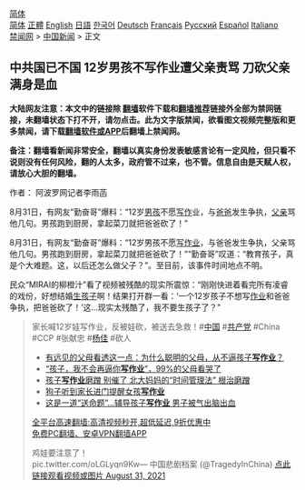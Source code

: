  <!-- 面包屑导航 --> <div class="breadcrumb"><!-- GTranslate: https://gtranslate.io/ -->  <div class="switcher notranslate">  <div class="selected">  <a href="#" onclick="return false;"> 简体</a>  </div>  <div class="option">  <a href="https://www.bannedbook.org" onclick="doGTranslate('zh-CN|zh-CN');jQuery('div.switcher div.selected a').html(jQuery(this).html());return false;" title="简体中文" class="nturl selected"> 简体</a>  <a href="https://www.bannedbook.org/zh-tw/" onclick="doGTranslate('zh-CN|zh-TW');jQuery('div.switcher div.selected a').html(jQuery(this).html());return false;" title="繁體中文" class="nturl"> 正體</a>  <a href="https://www.bannedbook.org/en/" onclick="doGTranslate('zh-CN|en');jQuery('div.switcher div.selected a').html(jQuery(this).html());return false;" title="English" class="nturl"> English</a>  <a href="https://www.bannedbook.org/ja/" onclick="doGTranslate('zh-CN|ja');jQuery('div.switcher div.selected a').html(jQuery(this).html());return false;" title="日本語" class="nturl"> 日語</a>  <a href="https://www.bannedbook.org/ko/" onclick="doGTranslate('zh-CN|ko');jQuery('div.switcher div.selected a').html(jQuery(this).html());return false;" title="한국어" class="nturl"> 한국어</a>  <a href="https://www.bannedbook.org/de/" onclick="doGTranslate('zh-CN|de');jQuery('div.switcher div.selected a').html(jQuery(this).html());return false;" title="Deutsch" class="nturl"> Deutsch</a>  <a href="https://www.bannedbook.org/fr/" onclick="doGTranslate('zh-CN|fr');jQuery('div.switcher div.selected a').html(jQuery(this).html());return false;" title="Français" class="nturl"> Français</a>  <a href="https://www.bannedbook.org/ru/" onclick="doGTranslate('zh-CN|ru');jQuery('div.switcher div.selected a').html(jQuery(this).html());return false;" title="Русский" class="nturl"> Русский</a>  <a href="https://www.bannedbook.org/es/" onclick="doGTranslate('zh-CN|es');jQuery('div.switcher div.selected a').html(jQuery(this).html());return false;" title="Español" class="nturl"> Español</a>  <a href="https://www.bannedbook.org/it/" onclick="doGTranslate('zh-CN|it');jQuery('div.switcher div.selected a').html(jQuery(this).html());return false;" title="Italiano" class="nturl"> Italiano</a>  </div>  </div>      <div class='breadcrumb-sub'><!-- Breadcrumb NavXT 6.3.0 --> <a href="https://www.bannedbook.org/" class="home">禁闻网</a> &gt; <a href="https://www.bannedbook.org/bnews/cnnews/" class="category">中国新闻</a> &gt; 正文</div></div><h2>中共国已不国 12岁男孩不写作业遭父亲责骂 刀砍父亲 满身是血</h2> <p class="notice"><b>大陆网友注意：本文中的链接除 <a href="https://github.com/bannedbook/fanqiang" >翻墙</a>软件下载和<a href="https://github.com/killgcd/justmysocks/blob/master/README.md">翻墙推荐</a>链接外全部为禁网链接，未翻墙状态下打不开，请勿点击。此为文字版禁闻，欲看图文视频完整版和更多禁闻，请下载<a href="https://github.com/bannedbook/fanqiang">翻墙软件或APP</a>后翻墙上禁闻网。</p><p>备注：翻墙看新闻非常安全，翻墙以真实身份发表敏感言论有一定风险，但只看不说则没有任何风险，翻的人太多，政府管不过来，也不管。信息自由是天赋人权，请放心大胆的翻墙。</b></p>  <div class="entry"> <p>作者： 阿波罗网记者李雨菡</p> <p id="summary">8月31日，有网友“勤奋哥”爆料：“12岁<a href="https://www.bannedbook.org/bnews/tag/%e7%94%b7%e5%ad%a9/" class="st_tag internal_tag" rel="tag" title="标签 男孩 下的日志">男孩</a>不愿<a href="https://www.bannedbook.org/bnews/tag/%E5%86%99%E4%BD%9C/" class="st_tag internal_tag" rel="tag" title="标签 写作 下的日志">写作</a>业，与<a href="https://www.bannedbook.org/bnews/tag/%e7%88%b8%e7%88%b8/" class="st_tag internal_tag" rel="tag" title="标签 爸爸 下的日志">爸爸</a>发生争执，<a href="https://www.bannedbook.org/bnews/tag/%E7%88%B6%E4%BA%B2/" class="st_tag internal_tag" rel="tag" title="标签 父亲 下的日志">父亲</a>骂他几句。男孩跑到厨房，拿起菜刀就把爸爸砍了！”</p>  <p id="conimg">8月31日，有网友“勤奋哥”爆料：“12岁男孩不愿<a href="https://www.bannedbook.org/bnews/tag/%E5%86%99%E4%BD%9C%E4%B8%9A/" class="st_tag internal_tag" rel="tag" title="标签 写作业 下的日志">写作业</a>，与爸爸发生争执，父亲骂他几句。男孩跑到厨房，拿起菜刀就把爸爸砍了！”“勤奋哥”叹道：“教育孩子，真是个大难题。这，以后还怎么做父子？”。至目前，该事件时间地点不明。</p> <p>民众“MIRAI的柳橙汁”看了视频被残酷的现实所震惊：“刚刚快进着看完所有凌睿的戏份，好想结婚<a href="https://www.bannedbook.org/bnews/tag/%E7%94%9F%E5%AD%A9%E5%AD%90/" class="st_tag internal_tag" rel="tag" title="标签 生孩子 下的日志">生孩子</a>啊！结果打开群一看：‘一个12岁孩子不想写<a href="https://www.bannedbook.org/bnews/tag/%E4%BD%9C%E4%B8%9A/" class="st_tag internal_tag" rel="tag" title="标签 作业 下的日志">作业</a>和爸爸争执，把爸爸砍了！’这&#8230;现实太残酷了，我不要生孩子了？”</p>  <blockquote><p>家长喊12岁娃写作业，反被娃砍，被送去急救！#<span class='wp_keywordlink_affiliate'><a href="https://www.bannedbook.org/" title="中国" target="_blank">中国</a></span> #<a href="https://www.bannedbook.org/bnews/tag/%e5%85%b1%e4%ba%a7%e5%85%9a/" class="st_tag internal_tag" rel="tag" title="标签 共产党 下的日志">共产党</a> #China #CCP #张献忠 #<span class='wp_keywordlink'><a href="https://www.bannedbook.org/forum2/topic1456.html" title="电子书：京城刀客--杨佳" target="_blank">杨佳</a></span> #砍人</p> <ul class='op-related-articles' title='相关阅读'> <li><a href='https://www.bannedbook.org/bnews/lifebaike/20210701/1577988.html' target='_blank'>有远见的父母看透这一点：为什么聪明的父母，从不逼孩子<b>写作业</b>？</a></li> <li><a href='https://www.bannedbook.org/bnews/lifebaike/20210116/1468644.html' target='_blank'>“孩子，我不会再逼你<b>写作业</b>”，99%的父母看哭了</a></li> <li><a href='https://www.bannedbook.org/bnews/lifebaike/20201211/1445616.html' target='_blank'>孩子<b>写作业</b>磨蹭 别催了 北大妈妈的“时间管理法” 根治磨蹭</a></li> <li><a href='https://www.bannedbook.org/bnews/ssgc/20200901/1389269.html' target='_blank'>狗子听到家长进门提醒女孩<b>写作业</b></a></li> <li><a href='https://www.bannedbook.org/bnews/cbnews/20200802/1373587.html' target='_blank'>这是一道“送命题”…辅导孩子<b>写作业</b> 男子被气出脑出血</a></li> </ul> <p class="texttj"> <a href="https://github.com/bannedbook/fanqiang/wiki/V2ray%E6%9C%BA%E5%9C%BA" target="_blank">全平台高速翻墙:高清视频秒开,超低延迟,9折优惠中</a><br/> <a href="https://github.com/bannedbook/fanqiang/wiki/%E7%A6%81%E9%97%BB%E7%BD%91%E5%AE%89%E5%8D%93%E7%BF%BB%E5%A2%99%E6%96%B0%E9%97%BBAPP" target="_blank">免费PC翻墙、安卓VPN翻墙APP</a></p> <p>鸡娃要注意了！<br />         pic.twitter.com/oLGLyqn9Kw— 中国悲剧档案 (@TragedyInChina) <a href="https://twitter.com/TragedyInChina/status/1432651997920907266?ref_src=twsrc%5Etfw">点此链接观看视频或图片 August 31, 2021</a></p></blockquote> </p> <a name='sharetosocial'></a>  <div style="margin-bottom:5px;padding-bottom:5px;clear:both"> <div id="archive-pix-1" class="banner-ads"> <!-- AuctionX Display platform tag START --> <div id="26318x728x90x621x_ADSLOT2" clicktrack="%%CLICK_URL_ESC%%"></div> <!-- AuctionX Display platform tag END --> </div> <div id="archive-pix-2" class="banner-ads"> <!-- AuctionX Display platform tag START --> <div id="26315x300x250x621x_ADSLOT2" clicktrack="%%CLICK_URL_ESC%%"></div> <!-- AuctionX Display platform tag END --> </div> </div>  <div id="archive-pix-1" class="banner-ads"> <!-- AuctionX Display platform tag START --> <div id="26318x728x90x621x_ADSLOT3" clicktrack="%%CLICK_URL_ESC%%"></div> <!-- AuctionX Display platform tag END --> </div> </div><!--END ENTRY--> 